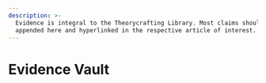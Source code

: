 ```yaml
---
description: >-
  Evidence is integral to the Theorycrafting Library. Most claims should be
  appended here and hyperlinked in the respective article of interest.
---
```


# Evidence Vault

